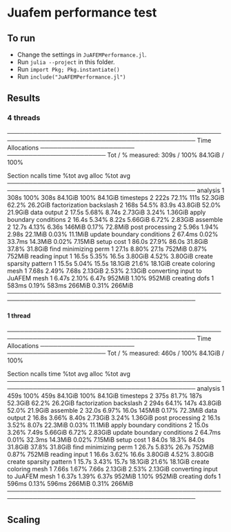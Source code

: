 # Juafem performance test

## To run

* Change the settings in `JuAFEMPerformance.jl`.
* Run `julia --project` in this folder.
* Run `import Pkg; Pkg.instantiate()`
* Run `include("JuAFEMPerformance.jl")`
 
## Results

### 4 threads

 ──────────────────────────────────────────────────────────────────────────────────────────────
                                                       Time                   Allocations
                                               ──────────────────────   ───────────────────────
               Tot / % measured:                     309s / 100%            84.1GiB / 100%

 Section                               ncalls     time   %tot     avg     alloc   %tot      avg
 ──────────────────────────────────────────────────────────────────────────────────────────────
 analysis                                   1     308s   100%    308s   84.1GiB  100%   84.1GiB
   timesteps                                2     222s  72.1%    111s   52.3GiB  62.2%  26.2GiB
     factorization backslash                2     168s  54.5%   83.9s   43.8GiB  52.0%  21.9GiB
     data output                            2    17.5s  5.68%   8.74s   2.73GiB  3.24%  1.36GiB
     apply boundary conditions              2    16.4s  5.34%   8.22s   5.66GiB  6.72%  2.83GiB
     assemble                               2    12.7s  4.13%   6.36s    146MiB  0.17%  72.8MiB
     post processing                        2    5.96s  1.94%   2.98s   22.1MiB  0.03%  11.1MiB
     update boundary conditions             2   67.4ms  0.02%  33.7ms   14.3MiB  0.02%  7.15MiB
   setup cost                               1    86.0s  27.9%   86.0s   31.8GiB  37.8%  31.8GiB
     find minimizing perm                   1    27.1s  8.80%   27.1s    752MiB  0.87%   752MiB
     reading input                          1    16.5s  5.35%   16.5s   3.80GiB  4.52%  3.80GiB
     create sparsity pattern                1    15.5s  5.04%   15.5s   18.1GiB  21.6%  18.1GiB
     create coloring mesh                   1    7.68s  2.49%   7.68s   2.13GiB  2.53%  2.13GiB
     converting input to JuAFEM mesh        1    6.47s  2.10%   6.47s    952MiB  1.10%   952MiB
     creating dofs                          1    583ms  0.19%   583ms    266MiB  0.31%   266MiB
 ──────────────────────────────────────────────────────────────────────────────────────────────

#### 1 thread

 ──────────────────────────────────────────────────────────────────────────────────────────────
                                                       Time                   Allocations
                                               ──────────────────────   ───────────────────────
               Tot / % measured:                     460s / 100%            84.1GiB / 100%

 Section                               ncalls     time   %tot     avg     alloc   %tot      avg
 ──────────────────────────────────────────────────────────────────────────────────────────────
 analysis                                   1     459s   100%    459s   84.1GiB  100%   84.1GiB
   timesteps                                2     375s  81.7%    187s   52.3GiB  62.2%  26.2GiB
     factorization backslash                2     294s  64.1%    147s   43.8GiB  52.0%  21.9GiB
     assemble                               2    32.0s  6.97%   16.0s    145MiB  0.17%  72.3MiB
     data output                            2    16.8s  3.66%   8.40s   2.73GiB  3.24%  1.36GiB
     post processing                        2    16.1s  3.52%   8.07s   22.3MiB  0.03%  11.1MiB
     apply boundary conditions              2    15.0s  3.26%   7.49s   5.66GiB  6.72%  2.83GiB
     update boundary conditions             2   64.7ms  0.01%  32.3ms   14.3MiB  0.02%  7.15MiB
   setup cost                               1    84.0s  18.3%   84.0s   31.8GiB  37.8%  31.8GiB
     find minimizing perm                   1    26.7s  5.83%   26.7s    752MiB  0.87%   752MiB
     reading input                          1    16.6s  3.62%   16.6s   3.80GiB  4.52%  3.80GiB
     create sparsity pattern                1    15.7s  3.43%   15.7s   18.1GiB  21.6%  18.1GiB
     create coloring mesh                   1    7.66s  1.67%   7.66s   2.13GiB  2.53%  2.13GiB
     converting input to JuAFEM mesh        1    6.37s  1.39%   6.37s    952MiB  1.10%   952MiB
     creating dofs                          1    596ms  0.13%   596ms    266MiB  0.31%   266MiB
 ──────────────────────────────────────────────────────────────────────────────────────────────

## Scaling


